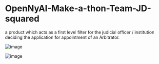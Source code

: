 # OpenNyAI-Make-a-thon-Team-JD-squared
 a product which acts as a first level filter for the judicial officer / institution deciding the application for appointment of an Arbitrator.

![image](https://user-images.githubusercontent.com/11870995/191542740-e94f0d93-d8ad-4412-ab36-c6b612b6f48e.png)


![image](https://user-images.githubusercontent.com/11870995/191542917-24a4367d-0cfc-4575-b88d-fcdcd1f89f77.png)

